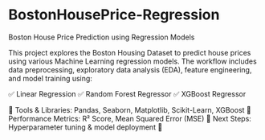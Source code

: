 # BostonHousePrice-Regression
Boston House Price Prediction using Regression Models

This project explores the Boston Housing Dataset to predict house prices using various Machine Learning regression models. The workflow includes data preprocessing, exploratory data analysis (EDA), feature engineering, and model training using:

✅ Linear Regression
✅ Random Forest Regressor
✅ XGBoost Regressor

🔹 Tools & Libraries: Pandas, Seaborn, Matplotlib, Scikit-Learn, XGBoost
🔹 Performance Metrics: R² Score, Mean Squared Error (MSE)
🔹 Next Steps: Hyperparameter tuning & model deployment 🚀
